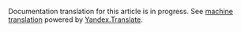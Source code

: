 Documentation translation for this article is in progress.
See
[machine translation](https://z5h64q92x9.net/proxy_u/ru-en.en/http/hhru.github.io/api/rendered-docs/docs/faculties.md.html) powered by
[Yandex.Translate](https://translate.yandex.com/translate).
